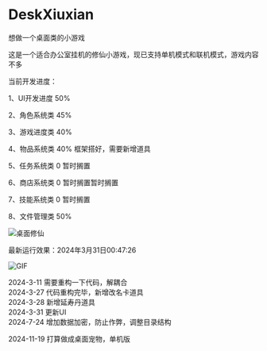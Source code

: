 # DeskXiuxian
想做一个桌面类的小游戏

这是一个适合办公室挂机的修仙小游戏，现已支持单机模式和联机模式，游戏内容不多

当前开发进度：

1、UI开发进度 50%

2、角色系统类 45%

3、游戏进度类 40%

4、物品系统类 40% 框架搭好，需要新增道具

5、任务系统类 0 暂时搁置

6、商店系统类 0 暂时搁置暂时搁置

7、技能系统类 0 暂时搁置

8、文件管理类 50%

![桌面修仙](https://github.com/HuYuAI/DeskXiuxian/assets/101235540/8a9760e4-e3cc-419c-9eee-c638139da018)


最新运行效果：2024年3月31日00:47:26

![GIF](https://github.com/Huu-Yuu/DeskXiuxian/assets/101235540/be6c25df-02c4-4609-890c-1e76a5c0ef27)



2024-3-11
需要重构一下代码，解耦合\
2024-3-27 代码重构完毕，新增改名卡道具\
2024-3-28 新增延寿丹道具\
2024-3-31 更新UI\
2024-7-24 增加数据加密，防止作弊，调整目录结构

2024-11-19 打算做成桌面宠物，单机版
